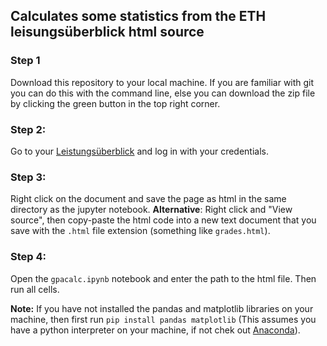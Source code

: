 ## Calculates some statistics from the ETH leisungsüberblick html source

### Step 1
Download this repository to your local machine. If you are familiar with git you can do this with the command line, else you can download the zip file by clicking the green button in the top right corner. 

### Step 2:
Go to your [Leistungsüberblick](https://www.lehrbetrieb.ethz.ch/myStudies/studLeistungsueberblick.view?clearRegId=true) and log in with your credentials.

### Step 3:
Right click on the document and save the page as html in the same directory as the jupyter notebook.
**Alternative**: Right click and "View source", then copy-paste the html code into a new text document that you save with the `.html` file extension (something like `grades.html`).


### Step 4: 
Open the `gpacalc.ipynb` notebook and enter the path to the html file. Then run all cells.

**Note:** If you have not installed the pandas and matplotlib libraries on your machine, then first run `pip install pandas matplotlib` (This assumes you have a python interpreter on your machine, if not chek out [Anaconda](https://www.anaconda.com/products/individual#Downloads)).
